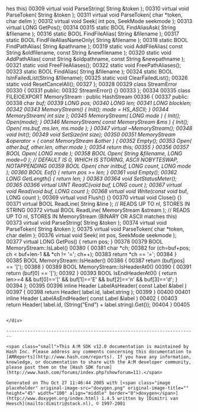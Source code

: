 hes this)
00309    virtual void ParseString( String &token );
00310    virtual void ParseToken( String &token );
00311    virtual void ParseToken( char *token, char delim );
00312    virtual void Seek( int pos, SeekMode seekmode );
00313    virtual LONG GetPos();
00314 
00315    static BOOL FindAliasAsk( String &filename );
00316    static BOOL FindFileAlias( String &filename );
00317    static BOOL FindFileAliasNameOnly( String &filename );
00318    static BOOL FindPathAlias( String &pathname );
00319    static void AddFileAlias( const String &oldfilename, const String &newfilename );
00320    static void AddPathAlias( const String &oldpathname, const String &newpathname );
00321    static void FreeFileAliases();
00322    static void FreePathAliases();
00323    static BOOL FindAlias( String &filename );
00324    static BOOL IsInFailedList(String &filename);
00325    static void ClearFailedList();
00326    static void ResetCancelAll();
00327 };
00328 
00329 class StreamError
00330 {
00331 public:
00332    StreamError() {}
00333 };
00334 
00335 class FILEIOEXPORT MemoryStream : public HashStream
00336 {
00337 public:
00338    char *buf;
00339    LONG pos;
00340    LONG len;
00341    LONG blocklen;
00342 
00343    MemoryStream() { Init(); mode = HS_ASCII; }
00344    MemoryStream( int size );
00345    MemoryStream( LONG mode ) { Init(); Open(mode); }
00346    MemoryStream( const MemoryStream &ms ) { Init(); Open( ms.buf, ms.len, ms.mode ); }
00347    virtual ~MemoryStream();
00348    void Init();
00349    void SetSize(int size);
00350 
00351    MemoryStream &operator = ( const MemoryStream &other ) {
00352       Empty();
00353       Open( other.buf, other.len, other.mode );
00354       return *this;
00355    }
00356 
00357    BOOL Open( LONG mode );
00358    BOOL Open( String &filename, LONG mode=0 ); // DEFAULT IS 0, WHICH IS STORING, ASCII NOBYTESWAP, NOTAPPENDING
00359    BOOL Open( char *initbuf, LONG count, LONG mode );
00360    BOOL Eof() { return pos >= len; }
00361    void Empty();
00362    LONG GetLength() { return len; }
00363 
00364    void SetStatusMeter();
00365 
00366    virtual UINT ReadC(void* buf, LONG count );
00367    virtual void Read(void* buf, LONG count );
00368    virtual void Write(const void* buf, LONG count );
00369    virtual void Flush() {}
00370    virtual void Close() {}
00371    virtual BOOL ReadLine( String &line );           // READS UP TO nl, STORES IN STRING
00372    virtual BOOL ReadLine( MemoryStream &stream );   // READS UP TO nl, STORES IN MemoryStream (BINARY OR ASCII matches this)
00373    virtual void ParseString( String &token );
00374    virtual void ParseToken( String &token );
00375    virtual void ParseToken( char *token, char delim );
00376    virtual void Seek( int pos, SeekMode seekmode );
00377    virtual LONG GetPos() { return pos; }
00378 
00379    BOOL MemoryStream::IsLabel()
00380    {
00381       char *ch;
00382       for (ch=buf+pos; ch < buf+len-1 && *ch != '='; ch++);
00383       return *ch == '=';
00384    }
00385    BOOL MemoryStream::IsHeader()
00386    {
00387       return (buf[pos] == '[');
00388    }
00389    BOOL MemoryStream::IsHeaderAt0()
00390    {
00391       return (buf[0] == '[');
00392    }
00393    BOOL IsEndHeaderAt0() { return len>=4 && buf[0]=='[' && buf[1]=='E' && buf[2]=='n' && buf[3]=='d'; }
00394 };
00395 
00396 inline Header LabelAsHeader( const Label &label )
00397 {
00398    return Header( label.id, label.string );
00399 }
00400 
00401 inline Header LabelAsEndHeader( const Label &label )
00402 {
00403    return Header( label.id, (String("End") + label.string).Get());
00404 }
00405 
```

</div>

------------------------------------------------------------------------

<span class="small">This A:M SDK v12.0 documentation is maintained by Hash Inc. Please address any comments concerning this documentation to [AMReports](http://www.hash.com/reports). If you have any information, knowledge, or documentation to share with the A:M developer community, please post them on the [Hash SDK forum](http://www.hash.com/forums/index.php?showforum=11).</span>

Generated on Thu Oct 27 11:46:44 2005 with [<span class="image placeholder" original-image-src="doxygen.png" original-image-title="" height="45" width="100" align="middle" border="0">doxygen</span>](http://www.doxygen.org/index.html) 1.4.5 written by [Dimitri van Heesch](mailto:dimitri@stack.nl), © 1997-2001
